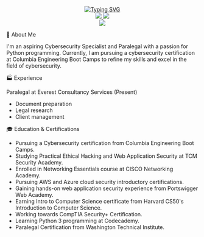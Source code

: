 <p align="center">
<a href="https://github.com/Lodoelama">
    <img src="https://readme-typing-svg.herokuapp.com?font=Georgia&size=18&duration=2000&pause=100&multiline=true&width=500&height=80&lines=Lodoe+Lama;Aspiring+Cybersecurity+Specialist+%7C+Paralegal;Python+Programming+%7C+Legal+Research" alt="Typing SVG" />
</a>
<br/>

<a href="https://www.linkedin.com/in/lodoelama/">
    <img src="https://img.shields.io/badge/-Linkedin-blue?style=flat-square&logo=linkedin">
</a>
<a href="mailto:lodoelama@gmail.com">
    <img src="https://img.shields.io/badge/-Email-red?style=flat-square&logo=gmail&logoColor=white">
</a>

<br/> 

<a href="https://github.com/Lodoelama">
    <img src="https://github-stats-alpha.vercel.app/api?username=Lodoelama&cc=22272e&tc=37BCF6&ic=fff&bc=0000">
</a>

</p>

🚀 About Me 

I'm an aspiring Cybersecurity Specialist and Paralegal with a passion for Python programming. Currently, I am pursuing a cybersecurity certification at Columbia Engineering Boot Camps to refine my skills and excel in the field of cybersecurity.

🏭 Experience 

Paralegal at Everest Consultancy Services (Present)
- Document preparation
- Legal research
- Client management

🎓 Education & Certifications 

- Pursuing a Cybersecurity certification from Columbia Engineering Boot Camps.
- Studying Practical Ethical Hacking and Web Application Security at TCM Security Academy.
- Enrolled in Networking Essentials course at CISCO Networking Academy.
- Pursuing AWS and Azure cloud security introductory certifications.
- Gaining hands-on web application security experience from Portswigger Web Academy.
- Earning Intro to Computer Science certificate from Harvard CS50's Introduction to Computer Science.
- Working towards CompTIA Security+ Certification.
- Learning Python 3 programming at Codecademy.
- Paralegal Certification from Washington Technical Institute.

